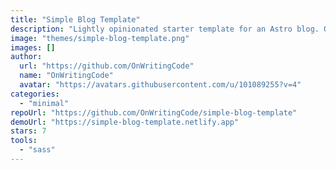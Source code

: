 ```yaml
---
title: "Simple Blog Template"
description: "Lightly opinionated starter template for an Astro blog. Organized to keep markdown files separate from Astro pages."
image: "themes/simple-blog-template.png"
images: []
author:
  url: "https://github.com/OnWritingCode"
  name: "OnWritingCode"
  avatar: "https://avatars.githubusercontent.com/u/101089255?v=4"
categories:
  - "minimal"
repoUrl: "https://github.com/OnWritingCode/simple-blog-template"
demoUrl: "https://simple-blog-template.netlify.app"
stars: 7
tools:
  - "sass"
---
```

